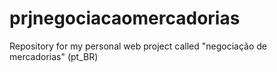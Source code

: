 # prjnegociacaomercadorias
Repository for my personal web project called "negociação de mercadorias" (pt_BR)

